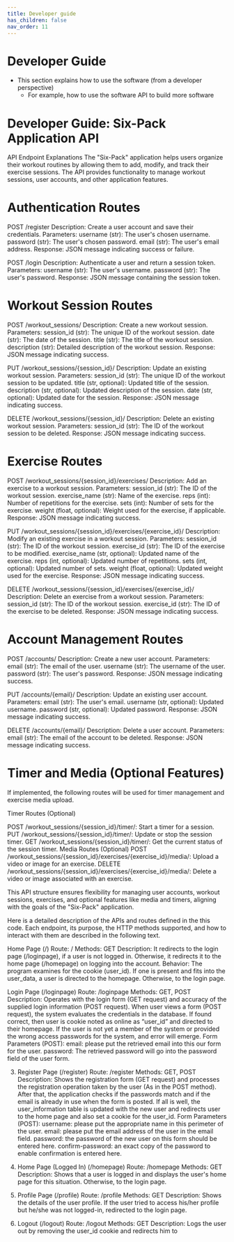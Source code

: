 ```yaml
---
title: Developer guide
has_children: false
nav_order: 11
---
```


# Developer Guide
- This section explains how to use the software (from a developer perspective)
    - For example, how to use the software API to build more software

# Developer Guide: Six-Pack Application API

API Endpoint Explanations
The "Six-Pack" application helps users organize their workout routines by allowing them to add, modify, and track their exercise sessions. The API provides functionality to manage workout sessions, user accounts, and other application features.

# Authentication Routes
POST /register
Description: Create a user account and save their credentials.
Parameters:
username (str): The user's chosen username.
password (str): The user's chosen password.
email (str): The user's email address.
Response: JSON message indicating success or failure.

POST /login
Description: Authenticate a user and return a session token.
Parameters:
username (str): The user's username.
password (str): The user's password.
Response: JSON message containing the session token.

# Workout Session Routes

POST /workout_sessions/
Description: Create a new workout session.
Parameters:
session_id (str): The unique ID of the workout session.
date (str): The date of the session.
title (str): The title of the workout session.
description (str): Detailed description of the workout session.
Response: JSON message indicating success.

PUT /workout_sessions/{session_id}/
Description: Update an existing workout session.
Parameters:
session_id (str): The unique ID of the workout session to be updated.
title (str, optional): Updated title of the session.
description (str, optional): Updated description of the session.
date (str, optional): Updated date for the session.
Response: JSON message indicating success.

DELETE /workout_sessions/{session_id}/
Description: Delete an existing workout session.
Parameters:
session_id (str): The ID of the workout session to be deleted.
Response: JSON message indicating success.

# Exercise Routes

POST /workout_sessions/{session_id}/exercises/
Description: Add an exercise to a workout session.
Parameters:
session_id (str): The ID of the workout session.
exercise_name (str): Name of the exercise.
reps (int): Number of repetitions for the exercise.
sets (int): Number of sets for the exercise.
weight (float, optional): Weight used for the exercise, if applicable.
Response: JSON message indicating success.

PUT /workout_sessions/{session_id}/exercises/{exercise_id}/
Description: Modify an existing exercise in a workout session.
Parameters:
session_id (str): The ID of the workout session.
exercise_id (str): The ID of the exercise to be modified.
exercise_name (str, optional): Updated name of the exercise.
reps (int, optional): Updated number of repetitions.
sets (int, optional): Updated number of sets.
weight (float, optional): Updated weight used for the exercise.
Response: JSON message indicating success.

DELETE /workout_sessions/{session_id}/exercises/{exercise_id}/
Description: Delete an exercise from a workout session.
Parameters:
session_id (str): The ID of the workout session.
exercise_id (str): The ID of the exercise to be deleted.
Response: JSON message indicating success.

# Account Management Routes

POST /accounts/
Description: Create a new user account.
Parameters:
email (str): The email of the user.
username (str): The username of the user.
password (str): The user's password.
Response: JSON message indicating success.

PUT /accounts/{email}/
Description: Update an existing user account.
Parameters:
email (str): The user's email.
username (str, optional): Updated username.
password (str, optional): Updated password.
Response: JSON message indicating success.

DELETE /accounts/{email}/
Description: Delete a user account.
Parameters:
email (str): The email of the account to be deleted.
Response: JSON message indicating success.

# Timer and Media (Optional Features)

If implemented, the following routes will be used for timer management and exercise media upload.

Timer Routes (Optional)

POST /workout_sessions/{session_id}/timer/: Start a timer for a session.
PUT /workout_sessions/{session_id}/timer/: Update or stop the session timer.
GET /workout_sessions/{session_id}/timer/: Get the current status of the session timer.
Media Routes (Optional)
POST /workout_sessions/{session_id}/exercises/{exercise_id}/media/: Upload a video or image for an exercise.
DELETE /workout_sessions/{session_id}/exercises/{exercise_id}/media/: Delete a video or image associated with an exercise.

This API structure ensures flexibility for managing user accounts, workout sessions, exercises, and optional features like media and timers, aligning with the goals of the "Six-Pack" application.

Here is a detailed description of the APIs and routes defined in the this code. 
Each endpoint, its purpose, the HTTP methods supported, and how to interact with them are described in the following text.


Home Page  (/)
Route: /
Methods: GET
Description:
It redirects to the login page (/loginpage), if a user is not logged in. Otherwise, it redirects it to the home page (/homepage) on logging into the account.
Behavior: The program examines for the cookie (user_id). If one is present and fits into the user_data, a user is directed to the homepage. Otherwise, to the login page.

Login Page (/loginpage)
Route: /loginpage
Methods: GET, POST
Description:
Operates with the login form (GET request) and accuracy of the supplied login information (POST request).
When user views a form (POST request), the system evaluates the credentials in the database. If found correct, then user is cookie noted as online as “user_id” and directed to their homepage. If the user is not yet a member of the system or provided the wrong access passwords for the system, and error will emerge.
Form Parameters (POST):
email: please put the retrieved email into this our form for the user.
password: The retrieved password will go into the password field of the user form.

3. Register Page (/register)
Route: /register
Methods: GET, POST
Description:
Shows the registration form (GET request) and processes the registration operation taken by the user (As in the POST method).
After that, the application checks if the passwords match and if the email is already in use when the form is posted. If all is well, the user_information table is updated with the new user and redirects user to the home page and also set a cookie for the user_id.
Form Parameters (POST):
username: please put the appropriate name in this perimeter of the user.
email: please put the email address of the user in the email field.
password: the password of the new user on this form should be entered here.
confirm-password: an exact copy of the password to enable confirmation is entered here.

4. Home Page (Logged In) (/homepage)
Route: /homepage
Methods: GET
Description:
Shows that a user is logged in and displays the user's home page for this situation. Otherwise, to the login page.

5. Profile Page (/profile)
Route: /profile
Methods: GET
Description:
Shows the details of the user profile. If the user tried to access his/her profile but he/she was not logged-in, redirected to the login page.

6. Logout (/logout)
Route: /logout
Methods: GET
Description:
Logs the user out by removing the user_id cookie and redirects him to 
